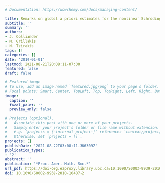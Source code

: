 ```yaml
---
# Documentation: https://wowchemy.com/docs/managing-content/

title: Remarks on global a priori estimates for the nonlinear Schrödinger equation
subtitle: ''
summary: ''
authors:
- J. Colliander
- M. Grillakis
- N. Tzirakis
tags: []
categories: []
date: '2010-01-01'
lastmod: 2021-08-21T20:08:11-07:00
featured: false
draft: false

# Featured image
# To use, add an image named `featured.jpg/png` to your page's folder.
# Focal points: Smart, Center, TopLeft, Top, TopRight, Left, Right, BottomLeft, Bottom, BottomRight.
image:
  caption: ''
  focal_point: ''
  preview_only: false

# Projects (optional).
#   Associate this post with one or more of your projects.
#   Simply enter your project's folder or file name without extension.
#   E.g. `projects = ["internal-project"]` references `content/project/deep-learning/index.md`.
#   Otherwise, set `projects = []`.
projects: []
publishDate: '2021-08-22T03:08:11.366309Z'
publication_types:
- '2'
abstract: ''
publication: '*Proc. Amer. Math. Soc.*'
url_pdf: https://doi-org.ezproxy.library.ubc.ca/10.1090/S0002-9939-2010-10487-2
doi: 10.1090/S0002-9939-2010-10487-2
---
```

